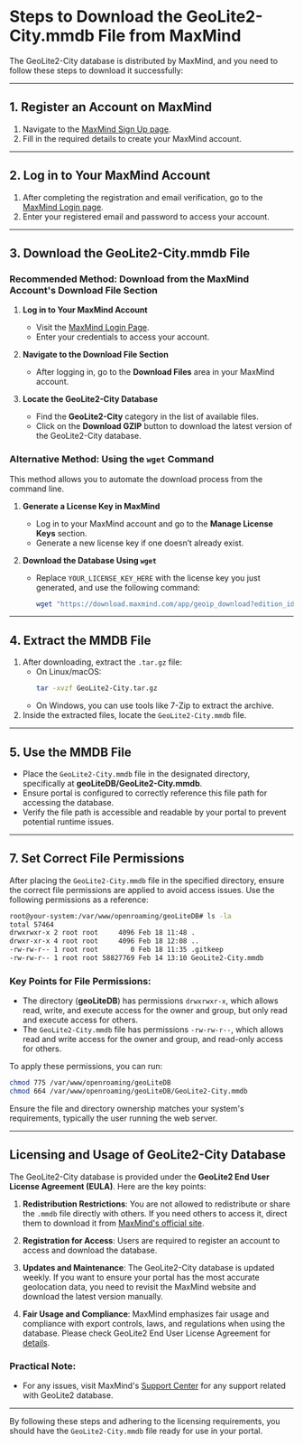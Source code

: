 # Steps to Download the GeoLite2-City.mmdb File from MaxMind

The GeoLite2-City database is distributed by MaxMind, and you need to follow these steps to download it successfully:

---

## 1. Register an Account on MaxMind

1. Navigate to the [MaxMind Sign Up page](https://www.maxmind.com/en/geolite2/signup).
2. Fill in the required details to create your MaxMind account.

---

## 2. Log in to Your MaxMind Account

1. After completing the registration and email verification, go to
   the [MaxMind Login page](https://www.maxmind.com/en/account/login).
2. Enter your registered email and password to access your account.

---

## 3. Download the GeoLite2-City.mmdb File

### Recommended Method: Download from the MaxMind Account's Download File Section

1. **Log in to Your MaxMind Account**
    - Visit the [MaxMind Login Page](https://www.maxmind.com/en/account/login).
    - Enter your credentials to access your account.

2. **Navigate to the Download File Section**
    - After logging in, go to the **Download Files** area in your MaxMind account.

3. **Locate the GeoLite2-City Database**
    - Find the **GeoLite2-City** category in the list of available files.
    - Click on the **Download GZIP** button to download the latest version of the GeoLite2-City database.

### Alternative Method: Using the `wget` Command

This method allows you to automate the download process from the command line.

1. **Generate a License Key in MaxMind**
    - Log in to your MaxMind account and go to the **Manage License Keys** section.
    - Generate a new license key if one doesn’t already exist.

2. **Download the Database Using `wget`**
    - Replace `YOUR_LICENSE_KEY_HERE` with the license key you just generated, and use the following command:
      ```bash
      wget "https://download.maxmind.com/app/geoip_download?edition_id=GeoLite2-City&license_key=YOUR_LICENSE_KEY_HERE&suffix=tar.gz" -O GeoLite2-City.tar.gz
      ```

---

## 4. Extract the MMDB File

1. After downloading, extract the `.tar.gz` file:
    - On Linux/macOS:
      ```bash
      tar -xvzf GeoLite2-City.tar.gz
      ```
    - On Windows, you can use tools like 7-Zip to extract the archive.
2. Inside the extracted files, locate the `GeoLite2-City.mmdb` file.

---

## 5. Use the MMDB File

- Place the `GeoLite2-City.mmdb` file in the designated directory, specifically at **geoLiteDB/GeoLite2-City.mmdb**.
- Ensure portal is configured to correctly reference this file path for accessing the database.
- Verify the file path is accessible and readable by your portal to prevent potential runtime issues.

---

## 7. Set Correct File Permissions

After placing the `GeoLite2-City.mmdb` file in the specified directory, ensure the correct file permissions are applied
to avoid access issues. Use the following permissions as a reference:

```bash
root@your-system:/var/www/openroaming/geoLiteDB# ls -la
total 57464
drwxrwxr-x 2 root root     4096 Feb 18 11:48 .
drwxr-xr-x 4 root root     4096 Feb 18 12:08 ..
-rw-rw-r-- 1 root root        0 Feb 18 11:35 .gitkeep
-rw-rw-r-- 1 root root 58827769 Feb 14 13:10 GeoLite2-City.mmdb
```

### Key Points for File Permissions:

- The directory (**geoLiteDB**) has permissions `drwxrwxr-x`, which allows read, write, and execute access for the owner
  and group, but only read and execute access for others.
- The `GeoLite2-City.mmdb` file has permissions `-rw-rw-r--`, which allows read and write access for the owner and
  group, and read-only access for others.

To apply these permissions, you can run:

```bash
chmod 775 /var/www/openroaming/geoLiteDB
chmod 664 /var/www/openroaming/geoLiteDB/GeoLite2-City.mmdb
```

Ensure the file and directory ownership matches your system's requirements, typically the user running the web server.

---

## Licensing and Usage of GeoLite2-City Database

The GeoLite2-City database is provided under the **GeoLite2 End User License Agreement (EULA)**. Here are the key
points:

1. **Redistribution Restrictions**: You are not allowed to redistribute or share the `.mmdb` file directly with others.
   If you need others to access it, direct them to download it
   from [MaxMind's official site](https://www.maxmind.com/en/home).

2. **Registration for Access**: Users are required to register an account to access and download the database.

3. **Updates and Maintenance**: The GeoLite2-City database is updated weekly. If you want to ensure your portal has
   the most accurate geolocation data, you need to revisit the MaxMind website and download the latest version manually.

4. **Fair Usage and Compliance**: MaxMind emphasizes fair usage and compliance with export controls, laws, and
   regulations when using the database. Please check GeoLite2 End User License Agreement
   for [details](https://www.maxmind.com/en/geolite2/eula).

### Practical Note:

- For any issues, visit MaxMind's [Support Center](https://support.maxmind.com/) for any support related with GeoLite2
  database.

---

By following these steps and adhering to the licensing requirements, you should have the `GeoLite2-City.mmdb` file ready
for use in your portal.
